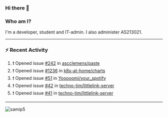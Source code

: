### Hi there 👋

### Who am I?
I'm a developer, student and IT-admin. I also administer AS213021.

---
### :zap: Recent Activity
<!--START_SECTION:activity-->
1. ❗️ Opened issue [#242](https://github.com/ascclemens/paste/issues/242) in [ascclemens/paste](https://github.com/ascclemens/paste)
2. ❗️ Opened issue [#1236](https://github.com/k8s-at-home/charts/issues/1236) in [k8s-at-home/charts](https://github.com/k8s-at-home/charts)
3. ❗️ Opened issue [#51](https://github.com/Yooooomi/your_spotify/issues/51) in [Yooooomi/your_spotify](https://github.com/Yooooomi/your_spotify)
4. ❗️ Opened issue [#42](https://github.com/techno-tim/littlelink-server/issues/42) in [techno-tim/littlelink-server](https://github.com/techno-tim/littlelink-server)
5. ❗️ Opened issue [#41](https://github.com/techno-tim/littlelink-server/issues/41) in [techno-tim/littlelink-server](https://github.com/techno-tim/littlelink-server)
<!--END_SECTION:activity-->
---

<img align="center" src="https://github-readme-stats.vercel.app/api?username=samip5&show_icons=true" alt="samip5" />
